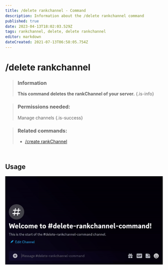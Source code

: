 ```yaml
---
title: /delete rankchannel - Command
description: Information about the /delete rankchannel command
published: true
date: 2023-04-13T18:02:03.529Z
tags: rankchannel, delete, delete rankchannel
editor: markdown
dateCreated: 2021-07-13T06:58:05.754Z
---
```


# /delete rankchannel

>### Information
>**This command deletes the rankChannel of your server.**
>{.is-info}

>### Permissions needed: 
>Manage channels
>{.is-success}

>### Related commands:
>-   [/create rankChannel](/en/commands/create/rankChannel/)

<br>

## Usage

![](/new_delete_rankchannel.gif)